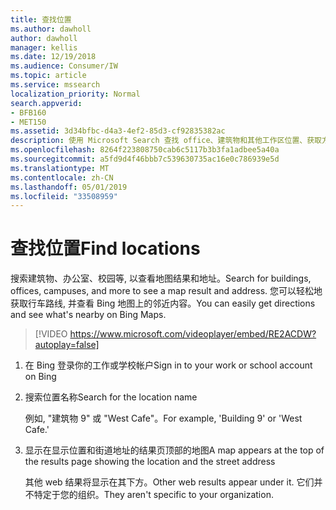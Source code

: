 ```yaml
---
title: 查找​​位置
ms.author: dawholl
author: dawholl
manager: kellis
ms.date: 12/19/2018
ms.audience: Consumer/IW
ms.topic: article
ms.service: mssearch
localization_priority: Normal
search.appverid:
- BFB160
- MET150
ms.assetid: 3d34bfbc-d4a3-4ef2-85d3-cf92835382ac
description: 使用 Microsoft Search 查找 office、建筑物和其他工作区位置、获取方向等
ms.openlocfilehash: 8264f223808750cab6c5117b3b3fa1adbee5a40a
ms.sourcegitcommit: a5fd9d4f46bbb7c539630735ac16e0c786939e5d
ms.translationtype: MT
ms.contentlocale: zh-CN
ms.lasthandoff: 05/01/2019
ms.locfileid: "33508959"
---
```

# <a name="find-locations"></a><span data-ttu-id="e2942-103">查找​​位置</span><span class="sxs-lookup"><span data-stu-id="e2942-103">Find locations</span></span>

<span data-ttu-id="e2942-104">搜索建筑物、办公室、校园等, 以查看地图结果和地址。</span><span class="sxs-lookup"><span data-stu-id="e2942-104">Search for buildings, offices, campuses, and more to see a map result and address.</span></span> <span data-ttu-id="e2942-105">您可以轻松地获取行车路线, 并查看 Bing 地图上的邻近内容。</span><span class="sxs-lookup"><span data-stu-id="e2942-105">You can easily get directions and see what's nearby on Bing Maps.</span></span>

> [!VIDEO https://www.microsoft.com/videoplayer/embed/RE2ACDW?autoplay=false]
  
1. <span data-ttu-id="e2942-106">在 Bing 登录你的工作或学校帐户</span><span class="sxs-lookup"><span data-stu-id="e2942-106">Sign in to your work or school account on Bing</span></span>
    
2. <span data-ttu-id="e2942-107">搜索位置名称</span><span class="sxs-lookup"><span data-stu-id="e2942-107">Search for the location name</span></span>
    
    <span data-ttu-id="e2942-108">例如, "建筑物 9" 或 "West Cafe"。</span><span class="sxs-lookup"><span data-stu-id="e2942-108">For example, 'Building 9' or 'West Cafe.'</span></span>
    
3. <span data-ttu-id="e2942-109">显示在显示位置和街道地址的结果页顶部的地图</span><span class="sxs-lookup"><span data-stu-id="e2942-109">A map appears at the top of the results page showing the location and the street address</span></span>
    
    <span data-ttu-id="e2942-110">其他 web 结果将显示在其下方。</span><span class="sxs-lookup"><span data-stu-id="e2942-110">Other web results appear under it.</span></span> <span data-ttu-id="e2942-111">它们并不特定于您的组织。</span><span class="sxs-lookup"><span data-stu-id="e2942-111">They aren't specific to your organization.</span></span>

  

